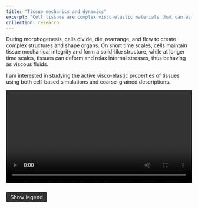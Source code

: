 ```yaml
---
title: "Tissue mechanics and dynamics"
excerpt: "Cell tissues are complex visco-elastic materials that can actively change their properties."
collection: research
---
```

<!-- 
<style>
.responsive-video {
  position: relative;
  padding-bottom: 56.25%; /* 16:9 ratio = 9/16 = 0.5625 */
  height: 0;
  overflow: hidden;
}
.responsive-video video {
  position: absolute;
  top: 0; left: 0;
  width: 100%;
  height: 100%;
}
</style> -->


 <!-- <style>
  .legend-toggle {
    display: none;               /* hide the native checkbox */
  }
  .legend-label {
    cursor: pointer;
    background: #333;
    color: #fff;
    padding: 0.3rem 0.6rem;
    border-radius: 4px;
    font-size: 0.85rem;
    margin-top: 0.4rem;
    display: inline-block;
  }
  .legend-box {
    max-height: 0;
    overflow: hidden;
    transition: max-height 0.3s ease-out;
    background: rgba(0,0,0,0.75);
    color: #fff;
    padding: 0.5rem;
    margin-top: 0.4rem;
    font-size: 0.9rem;
  }
  .legend-toggle:checked + .legend-label + .legend-box {
    max-height: 10rem;   /* enough to show the text */
  }
</style> -->


<!-- <div class="responsive-video">
  <video controls>
    <source src="/images/movies/mp4/VM_pure_shear.mp4" >
    Your browser does not support the video tag.
  </video>
</div> -->




<!-- 
<video src="/images/movies/mp4/VM_pure_shear.mp4" controls>
  Your browser does not support the video tag.
</video> -->


During morphogenesis, cells divide, die, rearrange, and flow to create complex structures and shape organs. On short time scales, cells maintain tissue mechanical integrity and form a solid-like structure, while at longer time scales, tissues can deform and relax internal stresses, thus behaving as viscous fluids.

I am interested in studying the active visco-elastic properties of tissues using both cell-based simulations and coarse-grained descriptions.


<!-- Dynamics of an isotropic cellular network under an imposed pure shear deformation. Between $t=0$ to $t=T$, a pure shear is applied to the network with a rate $\widetilde{V}_{xx}^0$, after which the box is kept fixed. The cumulative total tissue shear (blue curve) is decomposed using Eq.~\eqref{eq_shear_decomp} in contributions to the shear due to changes in cell shape (green), due to T1 transitions (red) and due to correlation effects (purple). \textbf{(a)} Example of a single simulation of the vertex model with $T=5$ and $\widetilde{V}_{xx}^0=0.15$. Snapshots show the state of the system at different times during the simulation. Cells are color-coded according to their elongation.
    \textbf{(b)} Shear decomposition averaged over 100 realizations of the vertex model for $T=6$ and $\widetilde{V}_{xx}^0=0.2$. The standard error of the mean is smaller than the thickness of the curves. -->

 <!-- <br/><img src='/images/vertex_model.jpg'> -->

 <style>
  figure {
    max-width: 640px;            /* optional – limits width */
    margin: 0 auto;              /* centre on the page */
  }
  video {
    width: 100%;
    display: block;
  }


  .legend-toggle {
    /* hide the native checkbox but keep it focusable for accessibility */
    position: absolute;
    left: -9999px;
  }


  .legend-label {
    cursor: pointer;
    display: inline-block;
    margin-top: 0.6rem;
    padding: 0.35rem 0.7rem;
    background:#333;
    color:#fff;
    border-radius:4px;
    font-size:0.9rem;
    user-select:none;
  }


  .legend-box {
    max-height: 0;                /* collapse vertically */
    overflow: hidden;             /* hide anything that exceeds max‑height */
    opacity: 0;                  /* make it invisible */
    transition:
      max-height 0.35s ease-out,
      opacity   0.35s ease-out;
    background:rgba(0,0,0,0.75);
    color:#fff;
    padding:0 0.8rem;            /* horizontal padding stays, vertical padding is added later */
    margin-top:0.4rem;
    font-size:0.9rem;
    line-height:1.4;
  }

  .legend-toggle:checked + .legend-label + .legend-box {
    max-height: 10rem;           /* big enough to contain the text */
    opacity: 1;                  /* fade‑in */
    padding-top:0.6rem;          /* add vertical padding only when opened */
    padding-bottom:0.6rem;
  }
</style>


<figure>
  <video controls >
    <source src="/images/movies/mp4/VM_pure_shear.mp4">
    Your browser does not support the video tag.
  </video>

  <input type="checkbox" id="show-legend" class="legend-toggle">

  <label for="show-legend" class="legend-label">Show legend</label>

  <div class="legend-box">
    <strong>Legend:</strong> The red line marks the shoreline change over the past decade.
    <br>Blue dots indicate sampling stations used in the 2025 survey.
  </div>
</figure>

